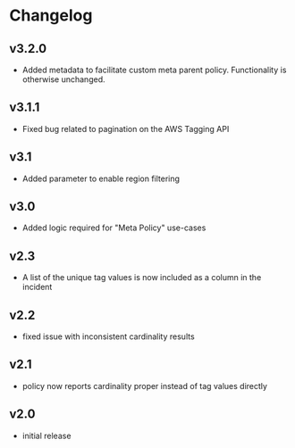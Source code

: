 # Changelog

## v3.2.0

- Added metadata to facilitate custom meta parent policy. Functionality is otherwise unchanged.

## v3.1.1

- Fixed bug related to pagination on the AWS Tagging API

## v3.1

- Added parameter to enable region filtering

## v3.0

- Added logic required for "Meta Policy" use-cases

## v2.3

- A list of the unique tag values is now included as a column in the incident

## v2.2

- fixed issue with inconsistent cardinality results

## v2.1

- policy now reports cardinality proper instead of tag values directly

## v2.0

- initial release
